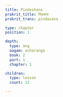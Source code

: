 ```yaml
---
title: Pindeshana
prakrit_title: पिंडसणा
prakrit_trans: pindasana

type: chapter
position: 1

depth: 
  type: ang
  aagam: acharanga
  book: 2
  part: 1
  chapter: 1

children:
  type: lesson
  count: 12

---
```




